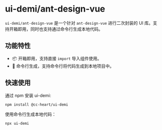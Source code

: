 # ui-demi/ant-design-vue

`ui-demi/ant-design-vue` 是一个针对 `ant-design-vue` 进行二次封装的 UI 库。支持开箱即用，同时也支持通过命令行生成本地代码。

## 功能特性

- 📦 开箱即用，支持直接 `import` 导入组件使用。
- 🔧 命令行生成，支持命令行将代码生成到本地项目中。

## 快速使用

通过 npm 安装 ui-demi:

```shell
npm install @cc-heart/ui-demi
```

使用命令行生成本地代码：

```shell
npx ui-demi
```
